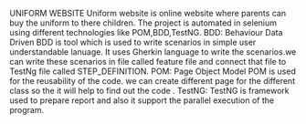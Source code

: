  UNIFORM WEBSITE
 Uniform website is online website where parents can buy the uniform to there children.
 The project is automated in selenium using different technologies like POM,BDD,TestNG.
 BDD: Behaviour Data Driven 
     BDD is tool which is used to write scenarios in simple user understandable lanuage.
     It uses Gherkin language to write the scenarios.we can write these scenarios in file called feature file and connect that file to TestNg file called STEP_DEFINITION.
 POM: Page Object Model
     POM is used for the reusability of the code. we can create different page for the different class so the it will help to find out the code .
 TestNG: TestNG is framework used to prepare report and also it support the parallel execution of the program.
